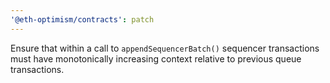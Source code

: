 ```yaml
---
'@eth-optimism/contracts': patch
---
```


Ensure that within a call to `appendSequencerBatch()` sequencer transactions must have monotonically increasing context relative to previous queue transactions.
